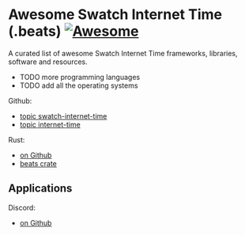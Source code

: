 # Awesome Swatch Internet Time (.beats) [![Awesome](https://cdn.rawgit.com/sindresorhus/awesome/d7305f38d29fed78fa85652e3a63e154dd8e8829/media/badge.svg)](https://github.com/sindresorhus/awesome)

A curated list of awesome Swatch Internet Time frameworks, libraries, software and resources.

* TODO more programming languages
* TODO add all the operating systems

Github:
* [topic swatch-internet-time](https://github.com/topics/swatch-internet-time)
* [topic internet-time](https://github.com/topics/internet-time)

Rust:
* [on Github](https://github.com/search?l=Rust&q=internet+time+beat&type=Repositories)
* [beats crate](https://crates.io/crates/beats)

## Applications

Discord:
* [on Github](https://github.com/search?q=internet+time+beat+discord&type=Repositories)
